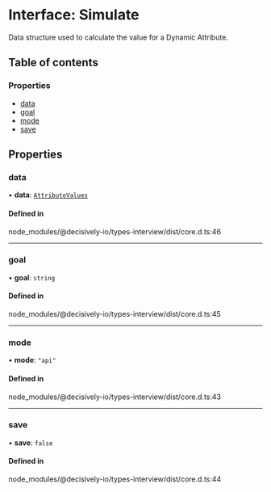 # Interface: Simulate

Data structure used to calculate the value for a Dynamic Attribute.

## Table of contents

### Properties

- [data](../wiki/Simulate#data)
- [goal](../wiki/Simulate#goal)
- [mode](../wiki/Simulate#mode)
- [save](../wiki/Simulate#save)

## Properties

### data

• **data**: [`AttributeValues`](../wiki/Exports#attributevalues)

#### Defined in

node_modules/@decisively-io/types-interview/dist/core.d.ts:46

___

### goal

• **goal**: `string`

#### Defined in

node_modules/@decisively-io/types-interview/dist/core.d.ts:45

___

### mode

• **mode**: ``"api"``

#### Defined in

node_modules/@decisively-io/types-interview/dist/core.d.ts:43

___

### save

• **save**: ``false``

#### Defined in

node_modules/@decisively-io/types-interview/dist/core.d.ts:44
